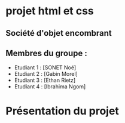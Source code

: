# projet html et css

## Société d'objet encombrant

## Membres du groupe : 

- Etudiant 1 : [SONET Noé]
- Etudiant 2 : [Gabin Morel]
- Etudiant 3 : [Ethan Rietz]
- Etudiant 4 : [Ibrahima Ngom]

# Présentation du projet
